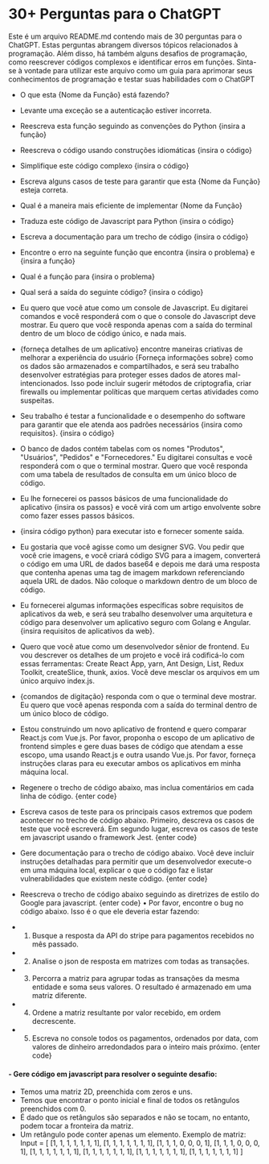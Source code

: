 # 30+ Perguntas para o ChatGPT
 
Este é um arquivo README.md contendo mais de 30 perguntas para o ChatGPT. Estas perguntas abrangem diversos tópicos relacionados à programação. Além disso, há também alguns desafios de programação, como reescrever códigos complexos e identificar erros em funções. Sinta-se à vontade para utilizar este arquivo como um guia para aprimorar seus conhecimentos de programação e testar suas habilidades com o ChatGPT

- O que esta {Nome da Função} está fazendo?
- Levante uma exceção se a autenticação estiver incorreta.
- Reescreva esta função seguindo as convenções do Python {insira a função}
- Reescreva o código usando construções idiomáticas {insira o código}
- Simplifique este código complexo {insira o código}
- Escreva alguns casos de teste para garantir que esta {Nome da Função} esteja correta.
- Qual é a maneira mais eficiente de implementar {Nome da Função}
- Traduza este código de Javascript para Python {insira o código}
- Escreva a documentação para um trecho de código {insira o código}
- Encontre o erro na seguinte função que encontra {insira o problema} e {insira a função}
- Qual é a função para {insira o problema}
- Qual será a saída do seguinte código? {insira o código}

- Eu quero que você atue como um console de Javascript. Eu digitarei comandos e você responderá com o que o console do Javascript deve mostrar. Eu quero que você responda apenas com a saída do terminal dentro de um bloco de código único, e nada mais.

- {forneça detalhes de um aplicativo} encontre maneiras criativas de melhorar a experiência do usuário {Forneça informações sobre} como os dados são armazenados e compartilhados, e será seu trabalho desenvolver estratégias para proteger esses dados de atores mal-intencionados. Isso pode incluir sugerir métodos de criptografia, criar firewalls ou implementar políticas que marquem certas atividades como suspeitas.

- Seu trabalho é testar a funcionalidade e o desempenho do software para garantir que ele atenda aos padrões necessários {insira como requisitos}. {insira o código}

- O banco de dados contém tabelas com os nomes "Produtos", "Usuários", "Pedidos" e "Fornecedores." Eu digitarei consultas e você responderá com o que o terminal mostrar. Quero que você responda com uma tabela de resultados de consulta em um único bloco de código.

- Eu lhe fornecerei os passos básicos de uma funcionalidade do aplicativo {insira os passos} e você virá com
um artigo envolvente sobre como fazer esses passos básicos.

- {insira código python} para executar isto e fornecer somente saída.

- Eu gostaria que você agisse como um designer SVG. Vou pedir que você crie imagens, e você criará
código SVG para a imagem, converterá o código em uma URL de dados base64 e depois me dará uma
resposta que contenha apenas uma tag de imagem markdown referenciando aquela URL de dados. Não coloque o
markdown dentro de um bloco de código.

- Eu fornecerei algumas informações específicas sobre requisitos de aplicativos da web, e será seu trabalho
desenvolver uma arquitetura e código para desenvolver um aplicativo seguro com Golang e Angular. {insira
requisitos de aplicativos da web}.


- Quero que você atue como um desenvolvedor sênior de frontend. Eu vou descrever os detalhes de um projeto e você irá codificá-lo com essas ferramentas: Create React App, yarn, Ant Design, List, Redux Toolkit, createSlice, thunk, axios. Você deve mesclar os arquivos em um único arquivo index.js.

- {comandos de digitação} responda com o que o terminal deve mostrar. Eu quero que você apenas responda com a saída do terminal dentro de um único bloco de código.

- Estou construindo um novo aplicativo de frontend e quero comparar React.js com Vue.js. Por favor, proponha o escopo de um aplicativo de frontend simples e gere duas bases de código que atendam a esse escopo, uma usando React.js e outra usando Vue.js. Por favor, forneça instruções claras para eu executar ambos os aplicativos em minha máquina local.


- Regenere o trecho de código abaixo, mas inclua comentários em cada linha de código. {enter code}


- Escreva casos de teste para os principais casos extremos que podem acontecer no trecho de código abaixo. Primeiro, descreva os casos de teste que você escreverá. Em segundo lugar, escreva os casos de teste em javascript usando o framework Jest. {enter code}


- Gere documentação para o trecho de código abaixo. Você deve incluir instruções detalhadas para permitir que um desenvolvedor execute-o em uma máquina local, explicar o que o código faz e listar vulnerabilidades que existem neste código. {enter code}


- Reescreva o trecho de código abaixo seguindo as diretrizes de estilo do Google para javascript. {enter code}
• Por favor, encontre o bug no código abaixo. Isso é o que ele deveria estar fazendo:
- 1. Busque a resposta da API do stripe para pagamentos recebidos no mês passado.
- 2. Analise o json de resposta em matrizes com todas as transações.
- 3. Percorra a matriz para agrupar todas as transações da mesma entidade e soma seus valores. O resultado é armazenado em uma matriz diferente.
- 4. Ordene a matriz resultante por valor recebido, em ordem decrescente.
- 5. Escreva no console todos os pagamentos, ordenados por data, com valores de dinheiro arredondados para o inteiro mais próximo. {enter code}


#### - Gere código em javascript para resolver o seguinte desafio: 
- Temos uma matriz 2D, preenchida com zeros e uns. 
- Temos que encontrar o ponto inicial e final de todos os retângulos preenchidos com 0. 
- É dado que os retângulos são separados e não se tocam, no entanto, podem tocar a fronteira da matriz. 
- Um retângulo pode conter apenas um elemento. Exemplo de matriz: Input = [
[1, 1, 1, 1, 1, 1, 1], [1, 1, 1, 1, 1, 1, 1], [1, 1, 1, 0, 0, 0, 1], [1, 1, 1, 0, 0, 0, 1], [1, 1, 1, 1, 1, 1, 1], [1,
1, 1, 1, 1, 1, 1], [1, 1, 1, 1, 1, 1, 1], [1, 1, 1, 1, 1, 1, 1] ]

